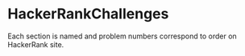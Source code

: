 # HackerRankChallenges

Each section is named and problem numbers correspond to order on HackerRank site.
